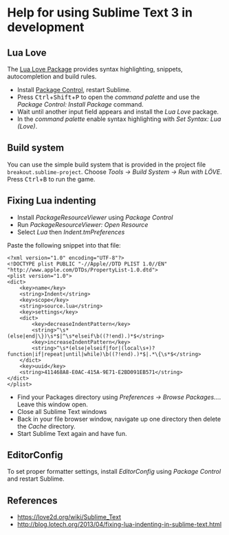 # Help for using Sublime Text 3 in development

## Lua Love
The [Lua Love Package](https://sublime.wbond.net/packages/Lua%20Love) provides syntax highlighting, snippets, autocompletion and build rules.

* Install [Package Control](https://packagecontrol.io/installation), restart Sublime.
* Press <kbd>Ctrl</kbd>+<kbd>Shift</kbd>+<kbd>P</kbd> to open the *command palette* and use the *Package Control: Install Package* command.
* Wait until another input field appears and install the *Lua Love* package.
* In the *command palette* enable syntax highlighting with *Set Syntax: Lua (Love)*.

## Build system
You can use the simple build system that is provided in the project file `breakout.sublime-project`. Choose *Tools -> Build System -> Run with LÖVE*.
Press <kbd>Ctrl</kbd>+<kbd>B</kbd> to run the game.

## Fixing Lua indenting
* Install *PackageResourceViewer* using *Package Control*
* Run *PackageResourceViewer: Open Resource*
* Select *Lua* then *Indent.tmPreferences*

Paste the following snippet into that file:

    <?xml version="1.0" encoding="UTF-8"?>
    <!DOCTYPE plist PUBLIC "-//Apple//DTD PLIST 1.0//EN" "http://www.apple.com/DTDs/PropertyList-1.0.dtd">
    <plist version="1.0">
    <dict>
        <key>name</key>
        <string>Indent</string>
        <key>scope</key>
        <string>source.lua</string>
        <key>settings</key>
        <dict>
            <key>decreaseIndentPattern</key>
            <string>^\s*(else|end|\})\s*$|^\s*elseif\b((?!end).)*$</string>
            <key>increaseIndentPattern</key>
            <string>^\s*(else|elseif|for|(local\s+)?function|if|repeat|until|while)\b((?!end).)*$|.*\{\s*$</string>
        </dict>
        <key>uuid</key>
        <string>411468A8-E0AC-415A-9E71-E2BD091EB571</string>
    </dict>
    </plist>

* Find your Packages directory using *Preferences -> Browse Packages...*. Leave this window open.
* Close all Sublime Text windows
* Back in your file browser window, navigate up one directory then delete the *Cache* directory.
* Start Sublime Text again and have fun.

## EditorConfig
To set proper formatter settings, install *EditorConfig* using *Package Control* and restart Sublime.

## References
* https://love2d.org/wiki/Sublime_Text
* http://blog.lotech.org/2013/04/fixing-lua-indenting-in-sublime-text.html
